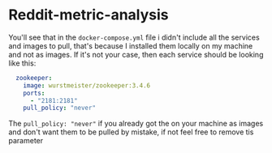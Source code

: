 # Reddit-metric-analysis

You'll see that in the `docker-compose.yml` file i didn't include all the services and images to pull, that's because I installed them locally on my machine and not as images. If it's not your case, then each service should be looking like this:

```yaml
  zookeeper:
    image: wurstmeister/zookeeper:3.4.6
    ports:
      - "2181:2181"
    pull_policy: "never"
```
The `pull_policy: "never"` if you already got the on your machine as images and don't want them to be pulled by mistake, if not feel free to remove tis parameter